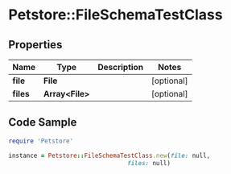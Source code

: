 # Petstore::FileSchemaTestClass

## Properties
Name | Type | Description | Notes
------------ | ------------- | ------------- | -------------
**file** | **File** |  | [optional] 
**files** | **Array&lt;File&gt;** |  | [optional] 

## Code Sample

```ruby
require 'Petstore'

instance = Petstore::FileSchemaTestClass.new(file: null,
                                 files: null)
```


